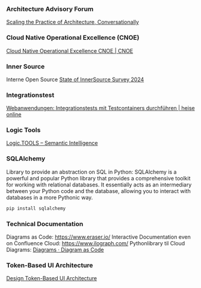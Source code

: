 
### Architecture Advisory Forum
[Scaling the Practice of Architecture, Conversationally](https://martinfowler.com/articles/scaling-architecture-conversationally.html)

### Cloud Native Operational Excellence (CNOE)
[Cloud Native Operational Excellence CNOE | CNOE](https://cnoe.io/)
### Inner Source
Interne Open Source [State of InnerSource Survey 2024](https://innersourcecommons.org/learn/research/state-of-innersource-survey-2024/) 

### Integrationstest
[Webanwendungen: Integrationstests mit Testcontainers durchführen | heise online](https://www.heise.de/ratgeber/Webanwendungen-Integrationstests-mit-Testcontainers-durchfuehren-10325930.html)
### Logic Tools
[Logic.TOOLS – Semantic Intelligence](https://www.logic.tools/)

### SQLAlchemy
Library to provide an abstraction on SQL in Python: SQLAlchemy is a powerful and popular Python library that provides a comprehensive toolkit for working with relational databases. It essentially acts as an intermediary between your Python code and the database, allowing you to interact with databases in a more Pythonic way.

``` bash
pip install sqlalchemy
```
### Technical Documentation
Diagrams as Code: https://www.eraser.io/
Interactive Documentation even on Confluence Cloud: https://www.ilograph.com/
Pythonlibrary til Cloud Diagrams: [Diagrams · Diagram as Code](https://diagrams.mingrammer.com/)
### Token-Based UI Architecture
[Design Token-Based UI Architecture](https://martinfowler.com/articles/design-token-based-ui-architecture.html)
